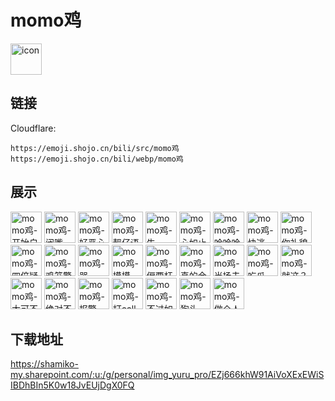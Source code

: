 # momo鸡
<img src="https://emoji.shojo.cn/bili/src/momo鸡/icon.png" width="50" height="50" alt="icon">

## 链接
Cloudflare:
```
https://emoji.shojo.cn/bili/src/momo鸡
https://emoji.shojo.cn/bili/webp/momo鸡
```
## 展示
<img src="https://emoji.shojo.cn/bili/src/momo鸡/momo鸡-开始自闭-.png" width="50" height="50" alt="momo鸡-开始自闭-">
<img src="https://emoji.shojo.cn/bili/src/momo鸡/momo鸡-闭嘴.png" width="50" height="50" alt="momo鸡-闭嘴">
<img src="https://emoji.shojo.cn/bili/src/momo鸡/momo鸡-好恶心.png" width="50" height="50" alt="momo鸡-好恶心">
<img src="https://emoji.shojo.cn/bili/src/momo鸡/momo鸡-靓仔语塞.png" width="50" height="50" alt="momo鸡-靓仔语塞">
<img src="https://emoji.shojo.cn/bili/src/momo鸡/momo鸡-牛.png" width="50" height="50" alt="momo鸡-牛">
<img src="https://emoji.shojo.cn/bili/src/momo鸡/momo鸡-心如止水.png" width="50" height="50" alt="momo鸡-心如止水">
<img src="https://emoji.shojo.cn/bili/src/momo鸡/momo鸡-哈哈哈哈.png" width="50" height="50" alt="momo鸡-哈哈哈哈">
<img src="https://emoji.shojo.cn/bili/src/momo鸡/momo鸡-快逃.png" width="50" height="50" alt="momo鸡-快逃">
<img src="https://emoji.shojo.cn/bili/src/momo鸡/momo鸡-你礼貌吗.png" width="50" height="50" alt="momo鸡-你礼貌吗">
<img src="https://emoji.shojo.cn/bili/src/momo鸡/momo鸡-四倍疑惑.png" width="50" height="50" alt="momo鸡-四倍疑惑">
<img src="https://emoji.shojo.cn/bili/src/momo鸡/momo鸡-鸡笼警告.png" width="50" height="50" alt="momo鸡-鸡笼警告">
<img src="https://emoji.shojo.cn/bili/src/momo鸡/momo鸡-哭.png" width="50" height="50" alt="momo鸡-哭">
<img src="https://emoji.shojo.cn/bili/src/momo鸡/momo鸡-摸摸.png" width="50" height="50" alt="momo鸡-摸摸">
<img src="https://emoji.shojo.cn/bili/src/momo鸡/momo鸡-偏要杆.png" width="50" height="50" alt="momo鸡-偏要杆">
<img src="https://emoji.shojo.cn/bili/src/momo鸡/momo鸡-真的会谢.png" width="50" height="50" alt="momo鸡-真的会谢">
<img src="https://emoji.shojo.cn/bili/src/momo鸡/momo鸡-当场去世.png" width="50" height="50" alt="momo鸡-当场去世">
<img src="https://emoji.shojo.cn/bili/src/momo鸡/momo鸡-吃瓜.png" width="50" height="50" alt="momo鸡-吃瓜">
<img src="https://emoji.shojo.cn/bili/src/momo鸡/momo鸡-就这？.png" width="50" height="50" alt="momo鸡-就这？">
<img src="https://emoji.shojo.cn/bili/src/momo鸡/momo鸡-大可不必.png" width="50" height="50" alt="momo鸡-大可不必">
<img src="https://emoji.shojo.cn/bili/src/momo鸡/momo鸡-绝对不鸽.png" width="50" height="50" alt="momo鸡-绝对不鸽">
<img src="https://emoji.shojo.cn/bili/src/momo鸡/momo鸡-报警.png" width="50" height="50" alt="momo鸡-报警">
<img src="https://emoji.shojo.cn/bili/src/momo鸡/momo鸡-打call.png" width="50" height="50" alt="momo鸡-打call">
<img src="https://emoji.shojo.cn/bili/src/momo鸡/momo鸡-不过如此.png" width="50" height="50" alt="momo鸡-不过如此">
<img src="https://emoji.shojo.cn/bili/src/momo鸡/momo鸡-狗头.png" width="50" height="50" alt="momo鸡-狗头">
<img src="https://emoji.shojo.cn/bili/src/momo鸡/momo鸡-做个人吧.png" width="50" height="50" alt="momo鸡-做个人吧">

## 下载地址

https://shamiko-my.sharepoint.com/:u:/g/personal/img_yuru_pro/EZj666khW91AiVoXExEWiSIBDhBIn5K0w18JvEUjDgX0FQ